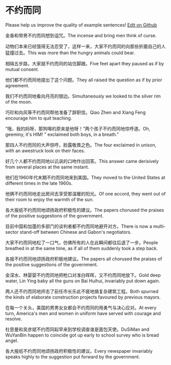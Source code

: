 # 不约而同

Please help us improve the quality of example sentences! [Edit on Github](https://github.com/jiyushe/jiyu-example-sentence-source/blob/main/chinese/buyueertong.md)

<p><span class="chinese">金香和带男不约而同想到诅咒。</span><span class="english">The incense and bring men think of curse.</span></p>

<p><span class="chinese">动物们本来已经饿得无法忍受了，这样一来，大家不约而同的向那些折磨自己的人猛撞过去。</span><span class="english">This was more than the hungry animals could bear.</span></p>

<p><span class="chinese">相隔五步路，大家就不约而同的站住脚跟。</span><span class="english">Five feet apart they paused as if by mutual consent.</span></p>

<p><span class="chinese">他们都不约而同地提出了这个问题。</span><span class="english">They all raised the question as if by prior agreement.</span></p>

<p><span class="chinese">我们不约而同地看向月亮的银边。</span><span class="english">Simultaneously we looked to the silver rim of the moon.</span></p>

<p><span class="chinese">巧珍和向风等不约而同帮他准备了辞职信。</span><span class="english">Qiao Zhen and Xiang Feng encourage him to quit teaching.</span></p>

<p><span class="chinese">“哦，我的妈呀，那狗嗥的原来是他呀！”两个孩子不约而同地惊呼道。</span><span class="english">Oh, geeminy, it's HIM! " exclaimed both boys, in a breath."</span></p>

<p><span class="chinese">那四人不约而同的大声惊呼，脸露敬畏之色。</span><span class="english">The four exclaimed in unison, with an awestruck look on their faces.</span></p>

<p><span class="chinese">好几个人都不约而同地以讥讽的口吻作出回答。</span><span class="english">This answer came derisively from several places at the same instant.</span></p>

<p><span class="chinese">他们在1960年代末期不约而同地来到美国。</span><span class="english">They moved to the United States at different times in the late 1960s.</span></p>

<p><span class="chinese">他俩不约而同地走出房间去享受那温暖的阳光。</span><span class="english">Of one accord, they went out of their room to enjoy the warmth of the sun.</span></p>

<p><span class="chinese">各大报纸不约而同地颂扬政府积极性的建议。</span><span class="english">The papers chorused the praises of the positive suggestions of the government.</span></p>

<p><span class="chinese">目前中国和加蓬的多部门的谈判者都不约而同地避开对方。</span><span class="english">There is now a multi-sector stand-off between Chinese and Gabon's negotiators.</span></p>

<p><span class="chinese">大家不约而同地松了一口气，仿佛所有的人在此瞬间都往后退了一步。</span><span class="english">People breathed in at the same time, as if all of them suddenly took a step back.</span></p>

<p><span class="chinese">各报不约而同地颂扬政府积极地建议。</span><span class="english">The papers all chorused the praises of the positive suggestions of the government.</span></p>

<p><span class="chinese">金深水、林婴婴不约而同地把枪口对准白晖晖，又不约而同地放下。</span><span class="english">Gold deep water, Lin Ying baby all the guns on Bai Huihui, invariably put down again.</span></p>

<p><span class="chinese">两人还不约而同地抨击了前任市长乐此不疲地搞复杂建筑工程。</span><span class="english">Both spurned the kinds of elaborate construction projects favoured by previous mayors.</span></p>

<p><span class="chinese">在每一个关头，美国的男男女女都会不约而同的用勇气与决心应对。</span><span class="english">At every turn, America's men and women in uniform have served with courage and resolve.</span></p>

<p><span class="chinese">杜思曼和吴彦斌不约而同起早来到学校调查谁是面包天使。</span><span class="english">DuSiMan and WuYanBin happen to coincide got up early to school survey who is bread angel.</span></p>

<p><span class="chinese">各大报纸不约而同地颂扬政府积极性的建议。</span><span class="english">Every newspaper invariably speaks highly to the suggestion put forward by the government.</span></p>


